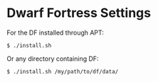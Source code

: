 # Dwarf Fortress Settings

For the DF installed through APT:

    $ ./install.sh

Or any directory containing DF:

    $ ./install.sh /my/path/to/df/data/
